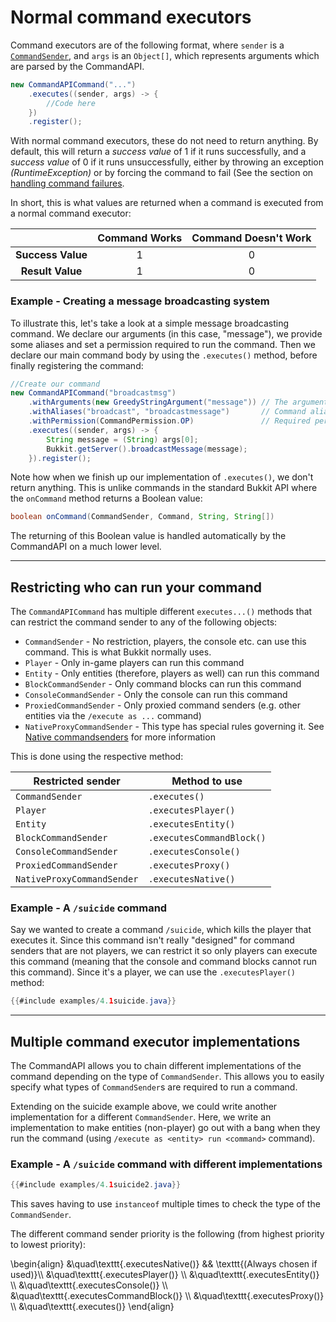 # Normal command executors

Command executors are of the following format, where `sender` is a [`CommandSender`](https://hub.spigotmc.org/javadocs/bukkit/org/bukkit/command/CommandSender.html), and `args` is an `Object[]`, which represents arguments which are parsed by the CommandAPI.

```java
new CommandAPICommand("...")
    .executes((sender, args) -> {
        //Code here  
    })
    .register();
```

With normal command executors, these do not need to return anything. By default, this will return a _success value_ of 1 if it runs successfully, and a _success value_ of 0 if it runs unsuccessfully, either by throwing an exception _(RuntimeException)_ or by forcing the command to fail (See the section on [handling command failures](./commandfailures.html).

In short, this is what values are returned when a command is executed from a normal command executor:

|                   | Command Works | Command Doesn't Work |
| :---------------: | :-----------: | :------------------: |
| **Success Value** |       1       |          0           |
| **Result Value**  |       1       |          0           |

<div class="example">

### Example - Creating a message broadcasting system

To illustrate this, let's take a look at a simple message broadcasting command. We declare our arguments (in this case, "message"), we provide some aliases and set a permission required to run the command. Then we declare our main command body by using the `.executes()` method, before finally registering the command:

```java
//Create our command
new CommandAPICommand("broadcastmsg")
    .withArguments(new GreedyStringArgument("message")) // The arguments
    .withAliases("broadcast", "broadcastmessage")       // Command aliases
    .withPermission(CommandPermission.OP)               // Required permissions
    .executes((sender, args) -> {
        String message = (String) args[0];
        Bukkit.getServer().broadcastMessage(message);
    }).register();
```

Note how when we finish up our implementation of `.executes()`, we don't return anything. This is unlike commands in the standard Bukkit API where the `onCommand` method returns a Boolean value:

```java
boolean onCommand(CommandSender, Command, String, String[])
```

The returning of this Boolean value is handled automatically by the CommandAPI on a much lower level.

</div>

-----

## Restricting who can run your command

The `CommandAPICommand` has multiple different `executes...()` methods that can restrict the command sender to any of the following objects:

- `CommandSender` - No restriction, players, the console etc. can use this command. This is what Bukkit normally uses.
- `Player` - Only in-game players can run this command
- `Entity` - Only entities (therefore, players as well) can run this command
- `BlockCommandSender` - Only command blocks can run this command
- `ConsoleCommandSender` - Only the console can run this command
- `ProxiedCommandSender` - Only proxied command senders (e.g. other entities via the `/execute as ...` command)
- `NativeProxyCommandSender` - This type has special rules governing it. See [Native commandsenders](./native.md) for more information

This is done using the respective method:

| Restricted sender          | Method to use             |
| -------------------------- | ------------------------- |
| `CommandSender`            | `.executes()`             |
| `Player`                   | `.executesPlayer()`       |
| `Entity`                   | `.executesEntity()`       |
| `BlockCommandSender`       | `.executesCommandBlock()` |
| `ConsoleCommandSender`     | `.executesConsole()`      |
| `ProxiedCommandSender`     | `.executesProxy()`        |
| `NativeProxyCommandSender` | `.executesNative()`       |

<div class="example">

### Example - A `/suicide` command

Say we wanted to create a command `/suicide`, which kills the player that executes it. Since this command isn't really "designed" for command senders that are not players, we can restrict it so only players can execute this command (meaning that the console and command blocks cannot run this command). Since it's a player, we can use the `.executesPlayer()` method:

```java
{{#include examples/4.1suicide.java}}
```

</div>

-----

## Multiple command executor implementations

The CommandAPI allows you to chain different implementations of the command depending on the type of `CommandSender`. This allows you to easily specify what types of `CommandSender`s are required to run a command.

Extending on the suicide example above, we could write another implementation for a different `CommandSender`. Here, we write an implementation to make entities (non-player) go out with a bang when they run the command (using `/execute as <entity> run <command>` command).

<div class="example">

### Example - A `/suicide` command with different implementations

```java
{{#include examples/4.1suicide2.java}}
```

This saves having to use `instanceof` multiple times to check the type of the `CommandSender`.

</div>

The different command sender priority is the following (from highest priority to lowest priority):

\begin{align}
&\quad\texttt{.executesNative()} && \texttt{(Always chosen if used)}\\\\
&\quad\texttt{.executesPlayer()} \\\\
&\quad\texttt{.executesEntity()} \\\\
&\quad\texttt{.executesConsole()} \\\\
&\quad\texttt{.executesCommandBlock()} \\\\
&\quad\texttt{.executesProxy()} \\\\
&\quad\texttt{.executes()}
\end{align}